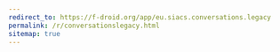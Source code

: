 ```yaml
---
redirect_to: https://f-droid.org/app/eu.siacs.conversations.legacy
permalink: /r/conversationslegacy.html
sitemap: true
---
```

